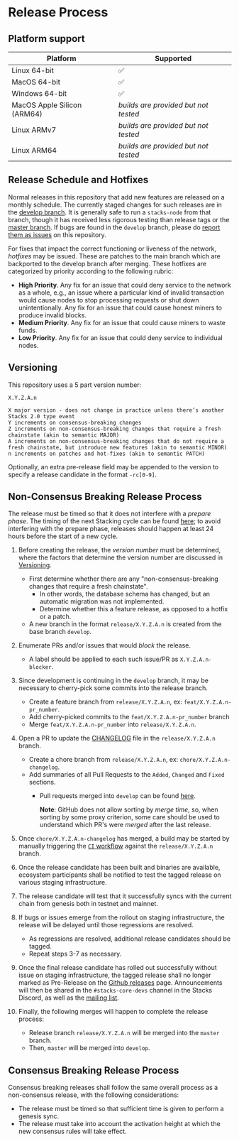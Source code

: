 # Release Process

## Platform support

| Platform                    | Supported                            |
| --------------------------- | ------------------------------------ |
| Linux 64-bit                | :white_check_mark:                   |
| MacOS 64-bit                | :white_check_mark:                   |
| Windows 64-bit              | :white_check_mark:                   |
| MacOS Apple Silicon (ARM64) | _builds are provided but not tested_ |
| Linux ARMv7                 | _builds are provided but not tested_ |
| Linux ARM64                 | _builds are provided but not tested_ |

## Release Schedule and Hotfixes

Normal releases in this repository that add new features are released on a monthly schedule.
The currently staged changes for such releases are in the [develop branch](https://github.com/stacks-network/stacks-core/tree/develop).
It is generally safe to run a `stacks-node` from that branch, though it has received less rigorous testing than release tags or the [master branch](https://github.com/stacks-network/stacks-core/tree/master).
If bugs are found in the `develop` branch, please do [report them as issues](https://github.com/stacks-network/stacks-core/issues) on this repository.

For fixes that impact the correct functioning or liveness of the network, _hotfixes_ may be issued.
These are patches to the main branch which are backported to the develop branch after merging.
These hotfixes are categorized by priority according to the following rubric:

- **High Priority**. Any fix for an issue that could deny service to the network as a whole, e.g., an issue where a particular kind of invalid transaction would cause nodes to stop processing requests or shut down unintentionally. Any fix for an issue that could cause honest miners to produce invalid blocks.
- **Medium Priority**. Any fix for an issue that could cause miners to waste funds.
- **Low Priority**. Any fix for an issue that could deny service to individual nodes.

## Versioning

This repository uses a 5 part version number:

```
X.Y.Z.A.n

X major version - does not change in practice unless there’s another Stacks 2.0 type event
Y increments on consensus-breaking changes
Z increments on non-consensus-breaking changes that require a fresh chainstate (akin to semantic MAJOR)
A increments on non-consensus-breaking changes that do not require a fresh chainstate, but introduce new features (akin to semantic MINOR)
n increments on patches and hot-fixes (akin to semantic PATCH)
```

Optionally, an extra pre-release field may be appended to the version to specify a release candidate in the format `-rc[0-9]`.

## Non-Consensus Breaking Release Process

The release must be timed so that it does not interfere with a _prepare phase_.
The timing of the next Stacking cycle can be found [here](https://stx.eco/dao/tools?tool=2); to avoid interfering with the prepare phase, releases should happen at least 24 hours before the start of a new cycle.

1. Before creating the release, the _version number_ must be determined, where the factors that determine the version number are discussed in [Versioning](#versioning).

   - First determine whether there are any "non-consensus-breaking changes that require a fresh chainstate".
     - In other words, the database schema has changed, but an automatic migration was not implemented.
     - Determine whether this a feature release, as opposed to a hotfix or a patch.
   - A new branch in the format `release/X.Y.Z.A.n` is created from the base branch `develop`.

2. Enumerate PRs and/or issues that would _block_ the release.

   - A label should be applied to each such issue/PR as `X.Y.Z.A.n-blocker`.

3. Since development is continuing in the `develop` branch, it may be necessary to cherry-pick some commits into the release branch.

   - Create a feature branch from `release/X.Y.Z.A.n`, ex: `feat/X.Y.Z.A.n-pr_number`.
   - Add cherry-picked commits to the `feat/X.Y.Z.A.n-pr_number` branch
   - Merge `feat/X.Y.Z.A.n-pr_number` into `release/X.Y.Z.A.n`.

4. Open a PR to update the [CHANGELOG](../CHANGELOG.md) file in the `release/X.Y.Z.A.n` branch.

   - Create a chore branch from `release/X.Y.Z.A.n`, ex: `chore/X.Y.Z.A.n-changelog`.
   - Add summaries of all Pull Requests to the `Added`, `Changed` and `Fixed` sections.
     - Pull requests merged into `develop` can be found [here](https://github.com/stacks-network/stacks-core/pulls?q=is%3Apr+is%3Aclosed+base%3Adevelop+sort%3Aupdated-desc).

       **Note**: GitHub does not allow sorting by _merge time_, so, when sorting by some proxy criterion, some care should be used to understand which PR's were _merged_ after the last release.

5. Once `chore/X.Y.Z.A.n-changelog` has merged, a build may be started by manually triggering the [`CI` workflow](../.github/workflows/ci.yml) against the `release/X.Y.Z.A.n` branch.

6. Once the release candidate has been built and binaries are available, ecosystem participants shall be notified to test the tagged release on various staging infrastructure.

7. The release candidate will test that it successfully syncs with the current chain from genesis both in testnet and mainnet.

8. If bugs or issues emerge from the rollout on staging infrastructure, the release will be delayed until those regressions are resolved.

   - As regressions are resolved, additional release candidates should be tagged.
   - Repeat steps 3-7 as necessary.

9. Once the final release candidate has rolled out successfully without issue on staging infrastructure, the tagged release shall no longer marked as Pre-Release on the [Github releases](https://github.com/stacks-network/stacks-core/releases/) page.
   Announcements will then be shared in the `#stacks-core-devs` channel in the Stacks Discord, as well as the [mailing list](https://groups.google.com/a/stacks.org/g/announce).

10. Finally, the following merges will happen to complete the release process:
    - Release branch `release/X.Y.Z.A.n` will be merged into the `master` branch.
    - Then, `master` will be merged into `develop`.

## Consensus Breaking Release Process

Consensus breaking releases shall follow the same overall process as a non-consensus release, with the following considerations:

- The release must be timed so that sufficient time is given to perform a genesis sync.
- The release must take into account the activation height at which the new consensus rules will take effect.
